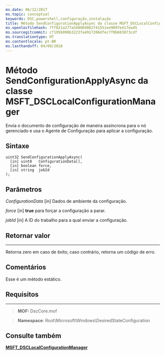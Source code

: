 ```yaml
---
ms.date: 06/12/2017
ms.topic: conceptual
keywords: DSC,powershell,configuração,instalação
title: Método SendConfigurationApplyAsync da classe MSFT_DSCLocalConfigurationManager
ms.openlocfilehash: 7ff821a277a548869862741551ee9897e417ea45
ms.sourcegitcommit: cf195b090b3223fa4917206dfec7f0b603873cdf
ms.translationtype: HT
ms.contentlocale: pt-BR
ms.lasthandoff: 04/09/2018
---
```

# <a name="sendconfigurationapplyasync-method-of-the-msftdsclocalconfigurationmanager-class"></a>Método SendConfigurationApplyAsync da classe MSFT_DSCLocalConfigurationManager

Envia o documento de configuração de maneira assíncrona para o nó gerenciado e usa o Agente de Configuração para aplicar a configuração.

<a name="syntax"></a>Sintaxe
------

```mof
uint32 SendConfigurationApplyAsync(
  [in] uint8   ConfigurationData[],
  [in] boolean force,
  [in] string  jobId
);
```

<a name="parameters"></a>Parâmetros
----------

*ConfigurationData* \[in\] Dados de ambiente da configuração.

*force* \[in\] **true** para forçar a configuração a parar.

*jobId* \[in\] A ID do trabalho para a qual enviar a configuração.

## <a name="return-value"></a>Retornar valor
------------

Retorna zero em caso de êxito; caso contrário, retorna um código de erro.

## <a name="remarks"></a>Comentários

Esse é um método estático.

## <a name="requirements"></a>Requisitos
------------
>**MOF:** DscCore.mof

>**Namespace**: Root\Microsoft\Windows\DesiredStateConfiguration


## <a name="see-also"></a>Consulte também


[**MSFT_DSCLocalConfigurationManager**](msft-dsclocalconfigurationmanager.md)